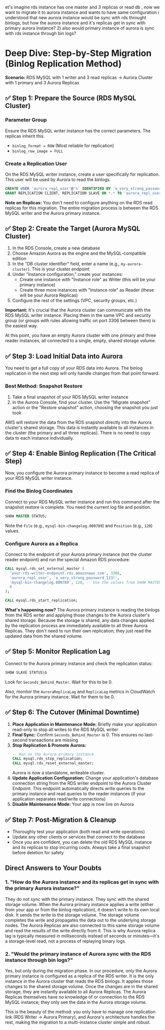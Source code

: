 et's imagine rds instance has one master and 3 replicas or read db , now we want to migrate it to aurora instance and wants to have same configuration
i understood that new aurora instance would be sync with rds throught binlogs, but how the aurora instance and it's replicas get in sync with primary aurora instance?
2) also would primary instance of aurora is sync with rds instance through bin logs?


# Deep Dive: Step-by-Step Migration (Binlog Replication Method)

**Scenario:** RDS MySQL with 1 writer and 3 read replicas → Aurora Cluster with 1 primary and 3 Aurora Replicas

## ✅ Step 1: Prepare the Source (RDS MySQL Cluster)

### Parameter Group
Ensure the RDS MySQL writer instance has the correct parameters. The replicas inherit this.

- `binlog_format = ROW` (Most reliable for replication)
- `binlog_row_image = FULL`

### Create a Replication User
On the RDS MySQL writer instance, create a user specifically for replication. This user will be used by Aurora to read the binlogs.

```sql
CREATE USER 'aurora_repl_user'@'%' IDENTIFIED BY 'a_very_strong_password_123!';
GRANT REPLICATION CLIENT, REPLICATION SLAVE ON *.* TO 'aurora_repl_user'@'%';
```

**Note on Replicas:** You don't need to configure anything on the RDS read replicas for this migration. The entire migration process is between the RDS MySQL writer and the Aurora primary instance.

## ✅ Step 2: Create the Target (Aurora MySQL Cluster)

1. In the RDS Console, create a new database
2. Choose Amazon Aurora as the engine and the MySQL-compatible edition
3. In the "DB cluster identifier" field, enter a name (e.g., `my-aurora-cluster`). This is your cluster endpoint
4. Under "Instance configuration," create your instances:
   - Create one instance with "Instance role" as Writer (this will be your primary instance)
   - Create three more instances with "Instance role" as Reader (these will be your Aurora Replicas)
5. Configure the rest of the settings (VPC, security groups, etc.)

**Important:** It's crucial that the Aurora cluster can communicate with the RDS MySQL writer instance. Placing them in the same VPC and security group (or groups with rules allowing traffic on port 3306 between them) is the easiest way.

At this point, you have an empty Aurora cluster with one primary and three reader instances, all connected to a single, empty, shared storage volume.

## ✅ Step 3: Load Initial Data into Aurora

You need to get a full copy of your RDS data into Aurora. The binlog replication in the next step will only handle changes from that point forward.

### Best Method: Snapshot Restore

1. Take a final snapshot of your RDS MySQL writer instance
2. In the Aurora Console, find your cluster. Use the "Migrate snapshot" action or the "Restore snapshot" action, choosing the snapshot you just took

AWS will restore the data from the RDS snapshot directly into the Aurora cluster's shared storage. This data is instantly available to all instances in the cluster (the primary and all three replicas). There is no need to copy data to each instance individually.

## ✅ Step 4: Enable Binlog Replication (The Critical Step)

Now, you configure the Aurora primary instance to become a read replica of your RDS MySQL writer instance.

### Find the Binlog Coordinates
Connect to your RDS MySQL writer instance and run this command after the snapshot restore is complete. You need the current log file and position.

```sql
SHOW MASTER STATUS;
```

Note the `File` (e.g., `mysql-bin-changelog.000789`) and `Position` (e.g., `120`) values.

### Configure Aurora as a Replica
Connect to the endpoint of your Aurora primary instance (not the cluster reader endpoint) and run the special Amazon RDS procedure:

```sql
CALL mysql.rds_set_external_master (
  'your-rds-writer-endpoint.rds.amazonaws.com', 3306,
  'aurora_repl_user', 'a_very_strong_password_123!',
  'mysql-bin-changelog.000789', 120, -- Use the values from SHOW MASTER STATUS
  0
);

CALL mysql.rds_start_replication;
```

**What's happening now?** The Aurora primary instance is reading the binlogs from the RDS writer and applying those changes to the Aurora cluster's shared storage. Because the storage is shared, any data changes applied by the replication process are immediately available to all three Aurora Replicas. They don't need to run their own replication; they just read the updated data from the shared volume.

## ✅ Step 5: Monitor Replication Lag

Connect to the Aurora primary instance and check the replication status:

```sql
SHOW SLAVE STATUS\G
```

Look for `Seconds_Behind_Master`. Wait for this to be 0.

Also, monitor the `AuroraReplicaLag` and `ReplicaLag` metrics in CloudWatch for the Aurora primary instance. Wait for them to be 0.

## ✅ Step 6: The Cutover (Minimal Downtime)

1. **Place Application in Maintenance Mode:** Briefly make your application read-only to stop all writes to the RDS MySQL writer
2. **Final Sync:** Confirm `Seconds_Behind_Master` is 0. This ensures no last-second transactions are missing
3. **Stop Replication & Promote Aurora:**
   ```sql
   -- Run on the Aurora primary instance
   CALL mysql.rds_stop_replication;
   CALL mysql.rds_reset_external_master;
   ```
   Aurora is now a standalone, writeable cluster.
4. **Update Application Configuration:** Change your application's database connection string from the RDS writer endpoint to the Aurora Cluster Endpoint. This endpoint automatically directs write queries to the primary instance and read queries to the reader instances (if your application separates read/write connections)
5. **Disable Maintenance Mode:** Your app is now live on Aurora

## ✅ Step 7: Post-Migration & Cleanup

- Thoroughly test your application (both read and write operations)
- Update any other clients or services that connect to the database
- Once you are confident, you can delete the old RDS MySQL instance and its replicas to stop incurring costs. Always take a final snapshot before deletion for safety

## Direct Answers to Your Doubts

### 1. "How do the Aurora instance and its replicas get in sync with the primary Aurora instance?"

They do not sync with the primary instance. They sync with the shared storage volume. When the Aurora primary instance applies a write (either from your app or from the binlog replication), it doesn't write to its own local disk. It sends the write to the storage volume. The storage volume completes the write and propagates the data out to the underlying storage nodes. The Aurora Replicas are also connected to this same storage volume and read the results of the write directly from it. This is why Aurora replica lag is typically measured in milliseconds instead of seconds or minutes—it's a storage-level read, not a process of replaying binary logs.

### 2. "Would the primary instance of Aurora sync with the RDS instance through bin logs?"

Yes, but only during the migration phase. In our procedure, only the Aurora primary instance is configured as a replica of the RDS writer. It is the only instance in the Aurora cluster that reads the RDS binlogs. It applies those changes to the shared storage volume. Once the changes are in the shared storage, they are instantly available to all Aurora Replicas. The Aurora Replicas themselves have no knowledge of or connection to the RDS MySQL instance; they only see the data in the Aurora storage volume.

This is the beauty of the method: you only have to manage one replication link (RDS Writer → Aurora Primary), and Aurora's architecture handles the rest, making the migration to a multi-instance cluster simple and robust.